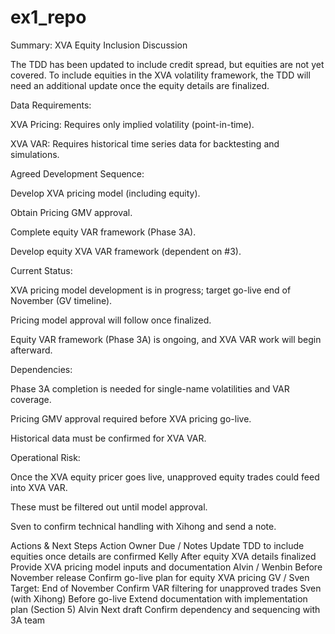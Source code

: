 # ex1_repo


Summary: XVA Equity Inclusion Discussion

The TDD has been updated to include credit spread, but equities are not yet covered.
To include equities in the XVA volatility framework, the TDD will need an additional update once the equity details are finalized.

Data Requirements:

XVA Pricing: Requires only implied volatility (point-in-time).

XVA VAR: Requires historical time series data for backtesting and simulations.

Agreed Development Sequence:

Develop XVA pricing model (including equity).

Obtain Pricing GMV approval.

Complete equity VAR framework (Phase 3A).

Develop equity XVA VAR framework (dependent on #3).

Current Status:

XVA pricing model development is in progress; target go-live end of November (GV timeline).

Pricing model approval will follow once finalized.

Equity VAR framework (Phase 3A) is ongoing, and XVA VAR work will begin afterward.

Dependencies:

Phase 3A completion is needed for single-name volatilities and VAR coverage.

Pricing GMV approval required before XVA pricing go-live.

Historical data must be confirmed for XVA VAR.

Operational Risk:

Once the XVA equity pricer goes live, unapproved equity trades could feed into XVA VAR.

These must be filtered out until model approval.

Sven to confirm technical handling with Xihong and send a note.

Actions & Next Steps
Action	Owner	Due / Notes
Update TDD to include equities once details are confirmed	Kelly	After equity XVA details finalized
Provide XVA pricing model inputs and documentation	Alvin / Wenbin	Before November release
Confirm go-live plan for equity XVA pricing	GV / Sven	Target: End of November
Confirm VAR filtering for unapproved trades	Sven (with Xihong)	Before go-live
Extend documentation with implementation plan (Section 5)	Alvin	Next draft
Confirm dependency and sequencing with 3A team
